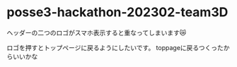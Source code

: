 # posse3-hackathon-202302-team3D

ヘッダーの二つのロゴがスマホ表示すると重なってしまいます😿

ロゴを押すとトップページに戻るようにしたいです。
toppageに戻るつくったからいいかな